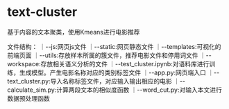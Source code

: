 # text-cluster
基于内容的文本聚类，使用Kmeans进行电影推荐

文件结构：
｜--js:网页js文件
｜--static:网页静态文件
｜--templates:可视化的前端页面
｜--utils:存放样本所属的簇文件，推荐电影文件和停用词文件
｜--workspace:存放相关语义分析的文件
｜--test_cluster.ipynb:对语料库进行训练，生成模型。产生电影名称对应的类别标签文件
｜--app.py:网页端入口
｜--text_cluster.py:导入名称标签文件，对应输入输出相应的电影
｜--calculate_sim.py:计算两段文本的相似度函数
｜--word_cut.py:对输入本文进行数据预处理函数



